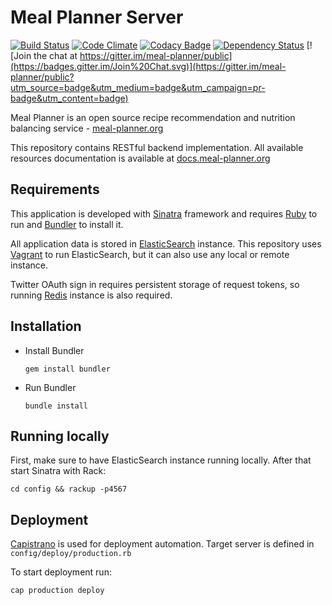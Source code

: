 # Meal Planner Server
[![Build Status](https://travis-ci.org/meal-planner/server.svg?branch=master)](https://travis-ci.org/meal-planner/server)
[![Code Climate](https://codeclimate.com/github/meal-planner/server/badges/gpa.svg)](https://codeclimate.com/github/meal-planner/server)
[![Codacy Badge](https://api.codacy.com/project/badge/3626b0cad1564c4ab157ca1875977374)](https://www.codacy.com/app/anatoliy-yastreb/server)
[![Dependency Status](https://gemnasium.com/badges/github.com/meal-planner/server.svg)](https://gemnasium.com/github.com/meal-planner/server)
[![Join the chat at https://gitter.im/meal-planner/public](https://badges.gitter.im/Join%20Chat.svg)](https://gitter.im/meal-planner/public?utm_source=badge&utm_medium=badge&utm_campaign=pr-badge&utm_content=badge)

Meal Planner is an open source recipe recommendation and nutrition balancing service - [meal-planner.org](https://meal-planner.org)

This repository contains RESTful backend implementation.
All available resources documentation is available at [docs.meal-planner.org](https://docs.meal-planner.org/)

## Requirements

This application is developed with [Sinatra](https://github.com/sinatra/sinatra) framework and requires [Ruby](https://www.ruby-lang.org/) to run and [Bundler](http://bundler.io/) to install it.

All application data is stored in [ElasticSearch](https://www.elastic.co/products/elasticsearch) instance.
This repository uses [Vagrant](https://www.vagrantup.com/) to run ElasticSearch, but it can also use any local or remote instance.

Twitter OAuth sign in requires persistent storage of request tokens, so running [Redis](http://redis.io/) instance is also required.

## Installation

* Install Bundler
  ```
  gem install bundler
  ```
* Run Bundler
  ```
  bundle install
  ```

## Running locally

First, make sure to have ElasticSearch instance running locally.
After that start Sinatra with Rack:

  ```
  cd config && rackup -p4567
  ```

## Deployment
[Capistrano](http://capistranorb.com/) is used for deployment automation.
Target server is defined in `config/deploy/production.rb`

To start deployment run:

  ```
  cap production deploy
  ```
